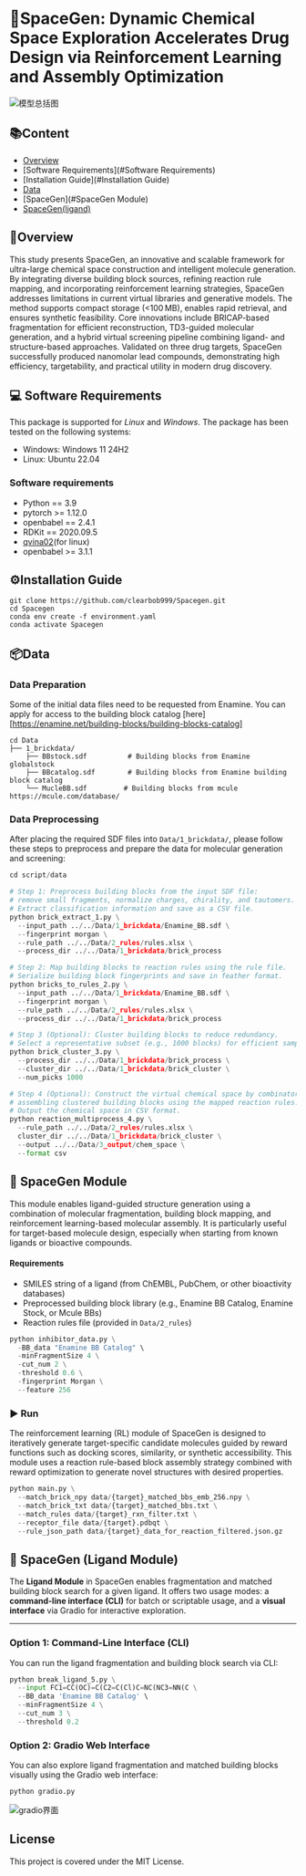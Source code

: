 # 🧬SpaceGen: Dynamic Chemical Space Exploration Accelerates Drug Design via Reinforcement Learning and Assembly Optimization

![模型总括图](F:/yanerxia/typora/images/%E6%A8%A1%E5%9E%8B%E6%80%BB%E6%8B%AC%E5%9B%BE.png)

## 📚Content

- [Overview](#Overview)
- [Software Requirements](#Software Requirements)
- [Installation Guide](#Installation Guide)
- [Data](#Data)
- [SpaceGen](#SpaceGen Module)
- [SpaceGen(ligand)](#SpaceGen (Ligand Module))

## 🚀Overview

This study presents SpaceGen, an innovative and scalable framework for ultra-large chemical space construction and intelligent molecule generation. By integrating diverse building block sources, refining reaction rule mapping, and incorporating reinforcement learning strategies, SpaceGen addresses limitations in current virtual libraries and generative models. The method supports compact storage (<100 MB), enables rapid retrieval, and ensures synthetic feasibility. Core innovations include BRICAP-based fragmentation for efficient reconstruction, TD3-guided molecular generation, and a hybrid virtual screening pipeline combining ligand- and structure-based approaches. Validated on three drug targets, SpaceGen successfully produced nanomolar lead compounds, demonstrating high efficiency, targetability, and practical utility in modern drug discovery.

## 💻 Software Requirements

This package is supported for *Linux* and *Windows*. The package has been tested on the following systems:

- Windows: Windows 11 24H2
- Linux: Ubuntu 22.04

### Software requirements

- Python == 3.9
- pytorch >= 1.12.0
- openbabel == 2.4.1
- RDKit == 2020.09.5
- [qvina02](https://qvina.github.io/)(for linux)
- openbabel >= 3.1.1

## ⚙️Installation Guide

```
git clone https://github.com/clearbob999/Spacegen.git
cd Spacegen
conda env create -f environment.yaml
conda activate Spacegen
```

## 📦Data

### Data Preparation

Some of the initial data files need to be requested from Enamine. You can apply for access to the building block catalog [here][https://enamine.net/building-blocks/building-blocks-catalog]

```
cd Data
├── 1_brickdata/
    ├── BBstock.sdf          # Building blocks from Enamine globalstock
    ├── BBcatalog.sdf        # Building blocks from Enamine building block catalog
    └── MucleBB.sdf     	# Building blocks from mcule https://mcule.com/database/
```

### Data Preprocessing

After placing the required SDF files into `Data/1_brickdata/`, please follow these steps to preprocess and prepare the data for molecular generation and screening:

```python
cd script/data

# Step 1: Preprocess building blocks from the input SDF file:
# remove small fragments, normalize charges, chirality, and tautomers.
# Extract classification information and save as a CSV file.
python brick_extract_1.py \
  --input_path ../../Data/1_brickdata/Enamine_BB.sdf \
  --fingerprint morgan \
  --rule_path ../../Data/2_rules/rules.xlsx \
  --process_dir ../../Data/1_brickdata/brick_process

# Step 2: Map building blocks to reaction rules using the rule file.
# Serialize building block fingerprints and save in feather format.
python bricks_to_rules_2.py \
  --input_path ../../Data/1_brickdata/Enamine_BB.sdf \
  --fingerprint morgan \
  --rule_path ../../Data/2_rules/rules.xlsx \
  --process_dir ../../Data/1_brickdata/brick_process

# Step 3 (Optional): Cluster building blocks to reduce redundancy.
# Select a representative subset (e.g., 1000 blocks) for efficient sampling.
python brick_cluster_3.py \
  --process_dir ../../Data/1_brickdata/brick_process \
  --cluster_dir ../../Data/1_brickdata/brick_cluster \
  --num_picks 1000

# Step 4 (Optional): Construct the virtual chemical space by combinatorially
# assembling clustered building blocks using the mapped reaction rules.
# Output the chemical space in CSV format.
python reaction_multiprocess_4.py \
  --rule_path ../../Data/2_rules/rules.xlsx \
  cluster_dir ../../Data/1_brickdata/brick_cluster \
  --output ../../Data/3_output/chem_space \
  --format csv
```

## 🔧 SpaceGen Module

This module enables ligand-guided structure generation using a combination of molecular fragmentation, building block mapping, and reinforcement learning-based molecular assembly. It is particularly useful for target-based molecule design, especially when starting from known ligands or bioactive compounds.

#### Requirements

- SMILES string of a ligand (from ChEMBL, PubChem, or other bioactivity databases)
- Preprocessed building block library (e.g., Enamine BB Catalog, Enamine Stock, or Mcule BBs)
- Reaction rules file (provided in `Data/2_rules`)

```python
python inhibitor_data.py \
  -BB_data "Enamine BB Catalog" \
  -minFragmentSize 4 \
  -cut_num 2 \
  -threshold 0.6 \
  -fingerprint Morgan \
  --feature 256
```



### ▶️ Run 

The reinforcement learning (RL) module of SpaceGen is designed to iteratively generate target-specific candidate molecules guided by reward functions such as docking scores, similarity, or synthetic accessibility. This module uses a reaction rule-based block assembly strategy combined with reward optimization to generate novel structures with desired properties.

```python
python main.py \
  --match_brick_npy data/{target}_matched_bbs_emb_256.npy \
  --match_brick_txt data/{target}_matched_bbs.txt \
  --match_rules data/{target}_rxn_filter.txt \
  --receptor_file data/{target}.pdbqt \
  --rule_json_path data/{target}_data_for_reaction_filtered.json.gz
```



## 🔬 SpaceGen (Ligand Module)

The **Ligand Module** in SpaceGen enables fragmentation and matched building block search for a given ligand. It offers two usage modes: a **command-line interface (CLI)** for batch or scriptable usage, and a **visual interface** via Gradio for interactive exploration.

------

### Option 1: Command-Line Interface (CLI)

You can run the ligand fragmentation and building block search via CLI:

```python
python break_ligand_5.py \
  --input FC1=CC(OC)=C(C2=C(Cl)C=NC(NC3=NN(C \
  --BB_data 'Enamine BB Catalog' \
  --minFragmentSize 4 \
  --cut_num 3 \
  --threshold 0.2
```

###  Option 2: Gradio Web Interface

You can also explore ligand fragmentation and matched building blocks visually using the Gradio web interface:

```python
python gradio.py
```

![gradio界面](F:/yanerxia/typora/images/gradio%E7%95%8C%E9%9D%A2.png)

## License

This project is covered under the MIT License.
